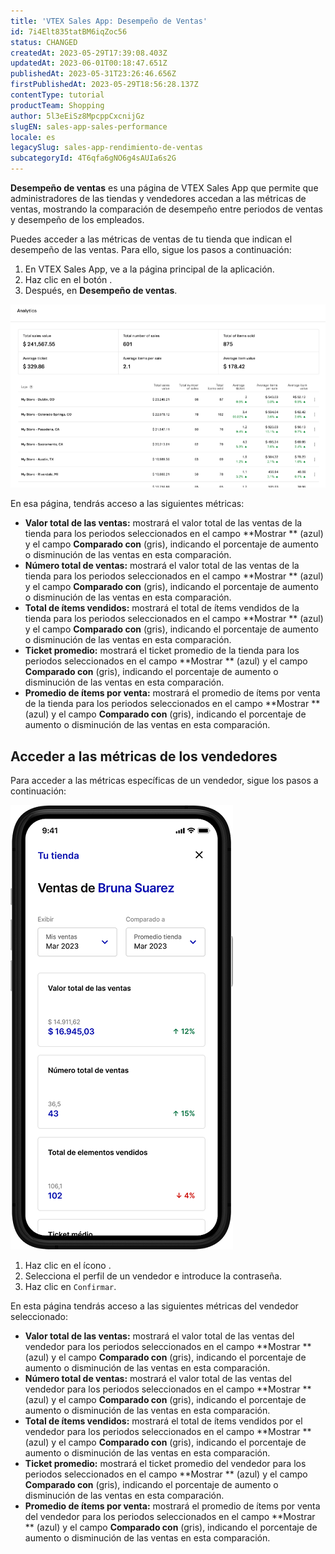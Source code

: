 ```yaml
---
title: 'VTEX Sales App: Desempeño de Ventas'
id: 7i4Elt835tatBM6iqZoc56
status: CHANGED
createdAt: 2023-05-29T17:39:08.403Z
updatedAt: 2023-06-01T00:18:47.651Z
publishedAt: 2023-05-31T23:26:46.656Z
firstPublishedAt: 2023-05-29T18:56:28.137Z
contentType: tutorial
productTeam: Shopping
author: 5l3eEiSz8MpcppCxcnijGz
slugEN: sales-app-sales-performance
locale: es
legacySlug: sales-app-rendimiento-de-ventas
subcategoryId: 4T6qfa6gNO6g4sAUIa6s2G
---
```


**Desempeño de ventas** es una página de VTEX Sales App que permite que administradores de las tiendas y vendedores accedan a las métricas de ventas, mostrando la comparación de desempeño entre periodos de ventas y desempeño de los empleados.

Puedes acceder a las métricas de ventas de tu tienda que indican el desempeño de las ventas. Para ello, sigue los pasos a continuación:

1. En VTEX Sales App, ve a la página principal de la aplicación.
2. Haz clic en el botón <i class="fas fa-bars"></i>.
3. Después, en **Desempeño de ventas**.

![Sales Performance (Store)](https://raw.githubusercontent.com/vtexdocs/help-center-content/refs/heads/main/docs/es/tutorials/Unified%20Commerce/VTEX%20Sales%20App/sales-app-rendimiento-de-ventas_1.png)

En esa página, tendrás acceso a las siguientes métricas:

- **Valor total de las ventas:** mostrará el valor total de las ventas de la tienda para los periodos seleccionados en el campo **Mostrar ** (azul) y el campo **Comparado con** (gris), indicando el porcentaje de aumento o disminución de las ventas en esta comparación.
- **Número total de ventas:** mostrará el valor total de las ventas de la tienda para los periodos seleccionados en el campo **Mostrar ** (azul) y el campo **Comparado con** (gris), indicando el porcentaje de aumento o disminución de las ventas en esta comparación.
- **Total de ítems vendidos:** mostrará el total de ítems vendidos de la tienda para los periodos seleccionados en el campo **Mostrar ** (azul) y el campo **Comparado con** (gris), indicando el porcentaje de aumento o disminución de las ventas en esta comparación.
- **Ticket promedio:** mostrará el ticket promedio de la tienda para los periodos seleccionados en el campo **Mostrar ** (azul) y el campo **Comparado con** (gris), indicando el porcentaje de aumento o disminución de las ventas en esta comparación.
- **Promedio de ítems por venta:** mostrará el promedio de ítems por venta de la tienda para los periodos seleccionados en el campo **Mostrar ** (azul) y el campo **Comparado con** (gris), indicando el porcentaje de aumento o disminución de las ventas en esta comparación.

## Acceder a las métricas de los vendedores

Para acceder a las métricas específicas de un vendedor, sigue los pasos a continuación:

![Ventas de Bruna - VTEX Sales App](https://raw.githubusercontent.com/vtexdocs/help-center-content/refs/heads/main/docs/es/tutorials/Unified%20Commerce/VTEX%20Sales%20App/sales-app-rendimiento-de-ventas_2.png)

1. Haz clic en el ícono <i class="far fa-id-badge"></i>.
2. Selecciona el perfil de un vendedor e introduce la contraseña.
3. Haz clic en `Confirmar`.

En esta página tendrás acceso a las siguientes métricas del vendedor seleccionado:

- **Valor total de las ventas:** mostrará el valor total de las ventas del vendedor para los periodos seleccionados en el campo **Mostrar ** (azul) y el campo **Comparado con** (gris), indicando el porcentaje de aumento o disminución de las ventas en esta comparación.
- **Número total de ventas:** mostrará el valor total de las ventas del vendedor para los periodos seleccionados en el campo **Mostrar ** (azul) y el campo **Comparado con** (gris), indicando el porcentaje de aumento o disminución de las ventas en esta comparación.
- **Total de ítems vendidos:** mostrará el total de ítems vendidos por el vendedor para los periodos seleccionados en el campo **Mostrar ** (azul) y el campo **Comparado con** (gris), indicando el porcentaje de aumento o disminución de las ventas en esta comparación.
- **Ticket promedio:** mostrará el ticket promedio del vendedor para los periodos seleccionados en el campo **Mostrar ** (azul) y el campo **Comparado con** (gris), indicando el porcentaje de aumento o disminución de las ventas en esta comparación.
- **Promedio de ítems por venta:** mostrará el promedio de ítems por venta del vendedor para los periodos seleccionados en el campo **Mostrar ** (azul) y el campo **Comparado con** (gris), indicando el porcentaje de aumento o disminución de las ventas en esta comparación.

